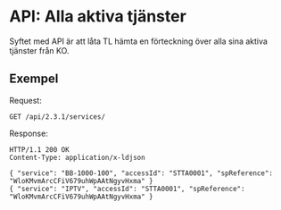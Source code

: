 # API: Alla aktiva tjänster

Syftet med API är att låta TL hämta en förteckning över alla sina aktiva tjänster från KO.

## Exempel

Request:
```http
GET /api/2.3.1/services/
```

Response:
```http
HTTP/1.1 200 OK
Content-Type: application/x-ldjson

{ "service": "BB-1000-100", "accessId": "STTA0001", "spReference": "WloKMvmArcCFiV679uhWpAAtNgyvHxma" }
{ "service": "IPTV", "accessId": "STTA0001", "spReference": "WloKMvmArcCFiV679uhWpAAtNgyvHxma" }

```


